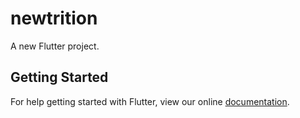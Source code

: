 # newtrition

A new Flutter project.

## Getting Started

For help getting started with Flutter, view our online
[documentation](http://flutter.io/).

